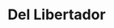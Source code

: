 ---
title: "Del Libertador"
url: /ciudad-autonoma-de-buenos-aires/del-libertador/
shop: directores de funerarias
---